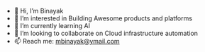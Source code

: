 - 👋 Hi, I’m Binayak
- 👀 I’m interested in Building Awesome products and platforms
- 🌱 I’m currently learning AI
- 💞️ I’m looking to collaborate on Cloud infrastructure automation
- 📫 Reach me: mbinayak@ymail.com

<!---
mbinayak/mbinayak is a ✨ special ✨ repository because its `README.md` (this file) appears on your GitHub profile.
You can click the Preview link to take a look at your changes.
--->
